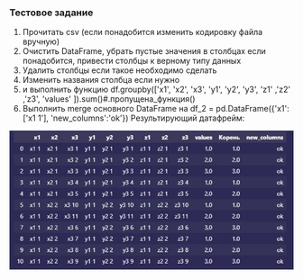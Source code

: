 ### Тестовое задание

1. Прочитать csv (если понадобится изменить кодировку файла вручную)
2. Очистить DataFrame, убрать пустые значения в столбцах если понадобится, привести столбцы к верному типу данных
3. Удалить столбцы если такое необходимо сделать
4. Изменить названия столбца если нужно
5. и выполнить функцию
df.groupby(['x1',              'x2',        'x3',        'y1',        'y2',        'y3',        'z1'         ,'z2'        ,'z3', 'values'                ]).sum()#.пропущена_функция()
6. Выполнить merge основного DataFrame на df_2 = pd.DataFrame({'x1':['x1 1'], 'new_columns':'ok'})
Результирующий датафрейм:

![](https://github.com/spacewalrus73/Gifs/blob/master/png_3prj/result_df.png)

